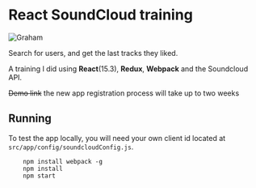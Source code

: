 # React SoundCloud training
![Graham](https://dl.dropboxusercontent.com/u/44966876/graham_demo.gif)

Search for users, and get the last tracks they liked.

A training I did using **React**(15.3), **Redux**, **Webpack** and the Soundcloud API.

~~Demo link~~ the new app registration process will take up to two weeks

## Running
To test the app locally, you will need your own client id located at `src/app/config/soundcloudConfig.js`.
```
    npm install webpack -g
    npm install
    npm start
```
